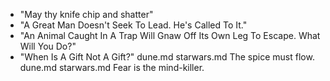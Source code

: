 * "May thy knife chip and shatter"
* "A Great Man Doesn't Seek To Lead. He's Called To It."
* "An Animal Caught In A Trap Will Gnaw Off Its Own Leg To Escape. What Will You Do?"
* "When Is A Gift Not A Gift?"
dune.md starwars.md The spice must flow.
dune.md starwars.md Fear is the mind-killer.
